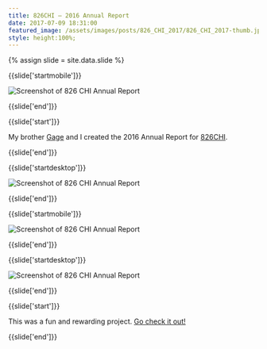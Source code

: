 ```yaml
---
title: 826CHI — 2016 Annual Report
date: 2017-07-09 18:31:00
featured_image: /assets/images/posts/826_CHI_2017/826_CHI_2017-thumb.jpg
style: height:100%;
---
```

{% assign slide = site.data.slide %}

{{slide['startmobile']}}

<div><img alt='Screenshot of 826 CHI Annual Report' class='full-height' src='{{ site.url }}/assets/images/posts/826_CHI_2017/826-1-crop@.5x-mobile.jpg'></div>

{{slide['end']}}

{{slide['start']}}

My brother <a href='http://gagesalzano.com' target='_blank'>Gage</a> and I created the 2016 Annual Report for <a href='http://826chi.org' target='_blank'>826CHI</a>.

{{slide['end']}}

{{slide['startdesktop']}}

<img alt='Screenshot of 826 CHI Annual Report' src='{{ site.url }}/assets/images/posts/826_CHI_2017/826-1-crop.jpg' srcset='{{ site.url }}/assets/images/posts/826_CHI_2017/826-1-crop.jpg 2516w, {{ site.url }}/assets/images/posts/826_CHI_2017/826-1-crop@.5x.jpg 1258w, {{ site.url }}/assets/images/posts/826_CHI_2017/826-1-crop@.25x.jpg 629w'>

{{slide['end']}}

{{slide['startmobile']}}

<div><img alt='Screenshot of 826 CHI Annual Report' class='full-height' src='{{ site.url }}/assets/images/posts/826_CHI_2017/826-3-mobile@3x.jpg' srcset='{{ site.url }}/assets/images/posts/826_CHI_2017/826-3-mobile@2x.jpg 351w, {{ site.url }}/assets/images/posts/826_CHI_2017/826-3-mobile@3x.jpg 527w'></div>

{{slide['end']}}

{{slide['startdesktop']}}

<div><img alt='Screenshot of 826 CHI Annual Report' src='{{ site.url }}/assets/images/posts/826_CHI_2017/826-3@3x.jpg' srcset='{{ site.url }}/assets/images/posts/826_CHI_2017/826-3@2x.jpg 628w, {{ site.url }}/assets/images/posts/826_CHI_2017/826-3@3x.jpg 942w'></div>

{{slide['end']}}

{{slide['start']}}

This was a fun and rewarding project. <a href='https://jaredsalzano.com/sites/826chi-2016/index.html' target='_blank'>Go check it out!</a>

{{slide['end']}}
